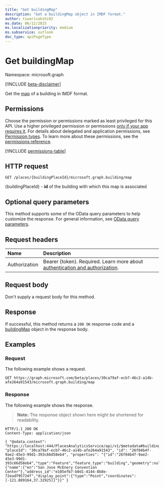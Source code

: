 ```yaml
---
title: "Get buildingMap"
description: "Get a buildingMap object in IMDF format."
author: tiwarisakshi02
ms.date: 06/12/2025
ms.localizationpriority: medium
ms.subservice: outlook
doc_type: apiPageType
---
```


# Get buildingMap

Namespace: microsoft.graph

[!INCLUDE [beta-disclaimer](../../includes/beta-disclaimer.md)]

Get the [map](../resources/buildingmap.md) of a building in IMDF format.

## Permissions

Choose the permission or permissions marked as least privileged for this API. Use a higher privileged permission or permissions [only if your app requires it](/graph/permissions-overview#best-practices-for-using-microsoft-graph-permissions). For details about delegated and application permissions, see [Permission types](/graph/permissions-overview#permission-types). To learn more about these permissions, see the [permissions reference](/graph/permissions-reference).

<!-- {
  "blockType": "permissions",
  "name": "buildingmap-get-permissions"
}
-->
[!INCLUDE [permissions-table](../includes/permissions/buildingmap-get-permissions.md)]

## HTTP request

<!-- {
  "blockType": "ignored"
}
-->
``` http
GET /places/{buildingPlaceId}/microsoft.graph.building/map
```

{buildingPlaceId} - **id** of the building with which this map is associated

## Optional query parameters

This method supports some of the OData query parameters to help customize the response. For general information, see [OData query parameters](/graph/query-parameters).

## Request headers

|Name|Description|
|:---|:---|
|Authorization|Bearer {token}. Required. Learn more about [authentication and authorization](/graph/auth/auth-concepts).|

## Request body

Don't supply a request body for this method.

## Response

If successful, this method returns a `200 OK` response code and a [buildingMap](../resources/buildingmap.md) object in the response body.

## Examples

### Request

The following example shows a request.
<!-- {
  "blockType": "request",
  "name": "get_buildingmap"
}
-->
``` http
GET https://graph.microsoft.com/beta/places/30ca79af-ecb7-46c2-a14b-afe264a91543/microsoft.graph.building/map
```


### Response

The following example shows the response.
>**Note:** The response object shown here might be shortened for readability.
<!-- {
  "blockType": "response",
  "truncated": true,
  "@odata.type": "microsoft.graph.buildingMap"
}
-->
``` http
HTTP/1.1 200 OK
Content-Type: application/json

{ "@odata.context": "https://localhost:444/PlacesAnalyticsService/api/v1/$metadata#buildingMaps/$entity", "placeId": "30ca79af-ecb7-46c2-a14b-afe264a91543", "id": "26f04b4f-9ae2-45e3-99d1-393c66d58eb4", "properties": "{"id":"26f04b4f-9ae2-45e3-99d1-393c66d58eb4","type":"Feature","feature_type":"building","geometry":null,"properties":{"name":{"en":"San Jose McEnery Convention Center"},"address_id":"e105efb7-b0d1-4144-8b8e-72eadf95724f","display_point":{"type":"Point","coordinates":[-121.889164,37.32925]}"}}" }
```


